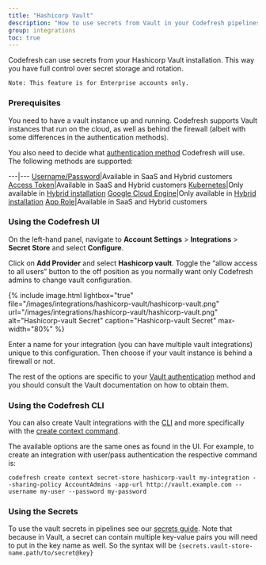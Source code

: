 ```yaml
---
title: "Hashicorp Vault"
description: "How to use secrets from Vault in your Codefresh pipelines"
group: integrations
toc: true
---
```


Codefresh can use secrets from your Hashicorp Vault installation. This way you have full control over secret storage and rotation.

`Note: This feature is for Enterprise accounts only.`

### Prerequisites

You need to have a vault instance up and running. Codefresh supports Vault instances that run on the cloud, as well as behind the firewall (albeit with some differences in the authentication methods).

You also need to decide what [authentication method](https://www.vaultproject.io/docs/auth) Codefresh will use. The following methods are supported:

---|---
[Username/Password](https://www.vaultproject.io/docs/auth/userpass)|Available in SaaS and Hybrid customers
[Access Token](https://www.vaultproject.io/docs/auth/token)|Available in SaaS and Hybrid customers
[Kubernetes](https://www.vaultproject.io/docs/auth/kubernetes)|Only available in [Hybrid installation]({{site.baseurl}}/docs/docs/administration/behind-the-firewall/)
[Google Cloud Engine](https://www.vaultproject.io/docs/auth/gcp)|Only available in [Hybrid installation]({{site.baseurl}}/docs/docs/administration/behind-the-firewall/)
[App Role]()|Available in SaaS and Hybrid customers

### Using the Codefresh UI

On the left-hand panel, navigate to **Account Settings** > **Integrations** > **Secret Store** and select **Configure**. 

Click on **Add Provider** and select **Hashicorp vault**. Toggle the “allow access to all users” button to the off position as you normally want only Codefresh admins to change vault configuration.

{% include image.html
lightbox="true"
file="/images/integrations/hashicorp-vault/hashicorp-vault.png"
url="/images/integrations/hashicorp-vault/hashicorp-vault.png"
alt="Hashicorp-vault Secret"
caption="Hashicorp-vault Secret"
max-width="80%"
  %}

Enter a name for your integration (you can have multiple vault integrations) unique to this configuration. Then choose if your vault instance is behind a firewall or not.

The rest of the options are specific to your [Vault authentication](https://www.vaultproject.io/docs/auth) method and you should consult the Vault documentation on how to obtain them.

### Using the Codefresh CLI

You can also create Vault integrations with the [CLI](https://codefresh-io.github.io/cli/) and more specifically with the [create context command](https://codefresh-io.github.io/cli/contexts/create-context/create-secret-store-context/hashicorp-vault/).

The available options are the same ones as found in the UI. For example, to create an integration with user/pass authentication the respective command is:

`codefresh create context secret-store hashicorp-vault my-integration --sharing-policy AccountAdmins -app-url http://vault.example.com --username my-user --password my-password`


### Using the Secrets

To use the vault secrets in pipelines see our [secrets guide]({{site.baseurl}}/docs/docs/configure-ci-cd-pipeline/secrets-store/). Note that because in Vault, a secret can contain multiple key-value pairs you will need to put in the key name as well. So the syntax will be `{secrets.vault-store-name.path/to/secret@key}`
